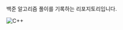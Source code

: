 백준 알고리즘 풀이를 기록하는 리포지토리입니다.


![C++](https://img.shields.io/badge/cplusplus-#00599C.svg?&style=for-the-badge&logo=cplusplus&logoColor=white)
